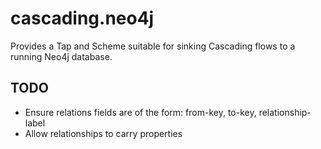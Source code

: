 # cascading.neo4j

Provides a Tap and Scheme suitable for sinking Cascading flows to a running Neo4j database.

## TODO

* Ensure relations fields are of the form: from-key, to-key, relationship-label
* Allow relationships to carry properties

